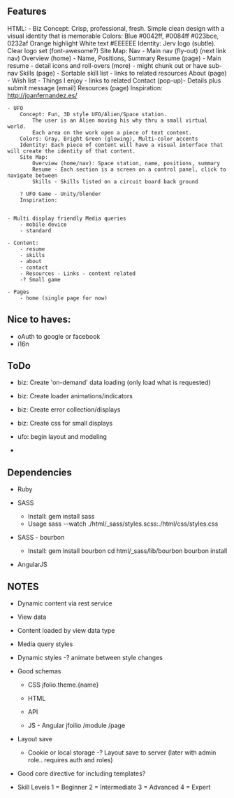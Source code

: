 Features
--------

HTML:
    - Biz
        Concept: Crisp, professional, fresh.  Simple clean design with a visual identity that is memorable
        Colors: 
            Blue #0042ff, #0084ff #023bce, 0232af
            Orange highlight
            White text #EEEEEE
        Identity: Jerv logo (subtle).  Clear logo set (font-awesome?)
        Site Map:
            Nav - Main nav (fly-out) (next link nav)
            Overview (home) - Name, Positions, Summary
            Resume (page) - Main resume - detail icons and roll-overs (more) - might chunk out or have sub-nav
            Skills (page) - Sortable skill list - links to related resources
            About (page) - Wish list - Things I enjoy - links to related
            Contact (pop-up)- Details plus submit message (email)
            Resources (page)
        Inspiration:
            http://joanfernandez.es/

    - UFO
        Concept: Fun, 3D style UFO/Alien/Space station.
            The user is an Alien moving his why thru a small virtual world.
            Each area on the work open a piece of text content.
        Colors: Gray, Bright Green (glowing), Multi-color accents
        Identity: Each piece of content will have a visual interface that will create the identity of that content.
        Site Map:
            Overview (home/nav): Space station, name, positions, summary
            Resume - Each section is a screen on a control panel, click to navigate between
            Skills - Skills listed on a circuit board back ground

        ? UFO Game - Unity/blender
        Inspiration:


    - Multi display friendly Media queries
        - mobile device
        - standard

    - Content:
        - resume
        - skills
        - about
        - contact
        - Resources - Links - content related
        -? Small game

    - Pages
        - home (single page for now)

Nice to haves:
--------------

- oAuth to google or facebook
- i16n

ToDo
----
- biz: Create 'on-demand' data loading (only load what is requested)
- biz: Create loader animations/indicators
- biz: Create error collection/displays
- biz: Create css for small displays

- ufo: begin layout and modeling  

- 

Dependencies
------------

- Ruby

- SASS
    - Install:
        gem install sass
    - Usage
        sass --watch ./html/_sass/styles.scss:./html/css/styles.css

- SASS - bourbon
    - Install:
        gem install bourbon
        cd html/_sass/lib/bourbon
        bourbon install

- AngularJS



NOTES
-----

- Dynamic content via rest service

- View data

- Content loaded by view data type

- Media query styles

- Dynamic styles
    -? animate between style changes

- Good schemas
    - CSS
        jfolio.theme.{name}

    - HTML
    - API
    - JS - Angular
        jfoilio
            /module
            /page

- Layout save
    - Cookie or local storage
    -? Layout save to server (later with admin role.. requires auth and roles)

- Good core directive for including templates?

- Skill Levels
    1 = Beginner 
    2 = Intermediate
    3 = Advanced
    4 = Expert




